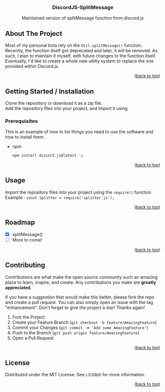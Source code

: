 <!-- PROJECT LOGO -->
<div id="top">
<h3 align="center">DiscordJS-SplitMessage</h3>

  <p align="center">
    Maintained version of splitMessage function from discord.js
  </p>
</div>

<!-- ABOUT THE PROJECT -->
## About The Project

Most of my personal bots rely on the ``Util.splitMessage()`` function. Recently, the function itself got deprecated and later, it will be removed. As such, I plan to maintain it myself, with future changes to the function itself. Eventually, I'd like to create a whole new utility system to replace the one provided within Discord.js.

<p align="right">(<a href="#top">back to top</a>)</p>

<!-- GETTING STARTED -->
## Getting Started / Installation

Clone the repository or download it as a zip file.   
Add the repository files into your project, and import it using

### Prerequisites

This is an example of how to list things you need to use the software and how to install them.
* npm
  ```sh
  npm install discord.js@latest -g
  ```

<p align="right">(<a href="#top">back to top</a>)</p>



<!-- USAGE EXAMPLES -->
## Usage

Import the repository files into your project using the ``require()`` function
Example : ``const Splitter = require('splitter.js');``

<p align="right">(<a href="#top">back to top</a>)</p>



<!-- ROADMAP -->
## Roadmap

- [x] splitMessage()
- [ ] More to come!

<p align="right">(<a href="#top">back to top</a>)</p>



<!-- CONTRIBUTING -->
## Contributing

Contributions are what make the open source community such an amazing place to learn, inspire, and create. Any contributions you make are **greatly appreciated**.

If you have a suggestion that would make this better, please fork the repo and create a pull request. You can also simply open an issue with the tag "enhancement".
Don't forget to give the project a star! Thanks again!

1. Fork the Project
2. Create your Feature Branch (`git checkout -b feature/AmazingFeature`)
3. Commit your Changes (`git commit -m 'Add some AmazingFeature'`)
4. Push to the Branch (`git push origin feature/AmazingFeature`)
5. Open a Pull Request

<p align="right">(<a href="#top">back to top</a>)</p>



<!-- LICENSE -->
## License

Distributed under the MIT License. See `LICENSE` for more information.

<p align="right">(<a href="#top">back to top</a>)</p>
